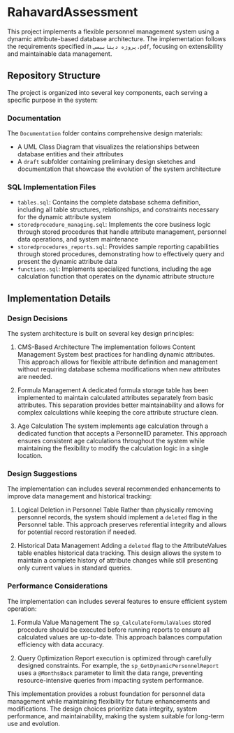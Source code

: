 # RahavardAssessment

This project implements a flexible personnel management system using a dynamic attribute-based database architecture. The implementation follows the requirements specified in `پروژه دیتابیسی.pdf`, focusing on extensibility and maintainable data management.

## Repository Structure

The project is organized into several key components, each serving a specific purpose in the system:

### Documentation
The `Documentation` folder contains comprehensive design materials:
- A UML Class Diagram that visualizes the relationships between database entities and their attributes
- A `draft` subfolder containing preliminary design sketches and documentation that showcase the evolution of the system architecture

### SQL Implementation Files
- `tables.sql`: Contains the complete database schema definition, including all table structures, relationships, and constraints necessary for the dynamic attribute system
- `storedprocedure_managing.sql`: Implements the core business logic through stored procedures that handle attribute management, personnel data operations, and system maintenance
- `storedprocedures_reports.sql`: Provides sample reporting capabilities through stored procedures, demonstrating how to effectively query and present the dynamic attribute data
- `functions.sql`: Implements specialized functions, including the age calculation function that operates on the dynamic attribute structure

## Implementation Details

### Design Decisions

The system architecture is built on several key design principles:

1. CMS-Based Architecture
   The implementation follows Content Management System best practices for handling dynamic attributes. This approach allows for flexible attribute definition and management without requiring database schema modifications when new attributes are needed.

2. Formula Management
   A dedicated formula storage table has been implemented to maintain calculated attributes separately from basic attributes. This separation provides better maintainability and allows for complex calculations while keeping the core attribute structure clean.

3. Age Calculation
   The system implements age calculation through a dedicated function that accepts a PersonnelID parameter. This approach ensures consistent age calculations throughout the system while maintaining the flexibility to modify the calculation logic in a single location.

### Design Suggestions

The implementation can includes several recommended enhancements to improve data management and historical tracking:

1. Logical Deletion in Personnel Table
   Rather than physically removing personnel records, the system should implement a `deleted` flag in the Personnel table. This approach preserves referential integrity and allows for potential record restoration if needed.

2. Historical Data Management
   Adding a `deleted` flag to the AttributeValues table enables historical data tracking. This design allows the system to maintain a complete history of attribute changes while still presenting only current values in standard queries.

### Performance Considerations

The implementation can includes several features to ensure efficient system operation:

1. Formula Value Management
   The `sp_CalculateFormulaValues` stored procedure should be executed before running reports to ensure all calculated values are up-to-date. This approach balances computation efficiency with data accuracy.

2. Query Optimization
   Report execution is optimized through carefully designed constraints. For example, the `sp_GetDynamicPersonnelReport` uses a `@MonthsBack` parameter to limit the data range, preventing resource-intensive queries from impacting system performance.

This implementation provides a robust foundation for personnel data management while maintaining flexibility for future enhancements and modifications. The design choices prioritize data integrity, system performance, and maintainability, making the system suitable for long-term use and evolution.